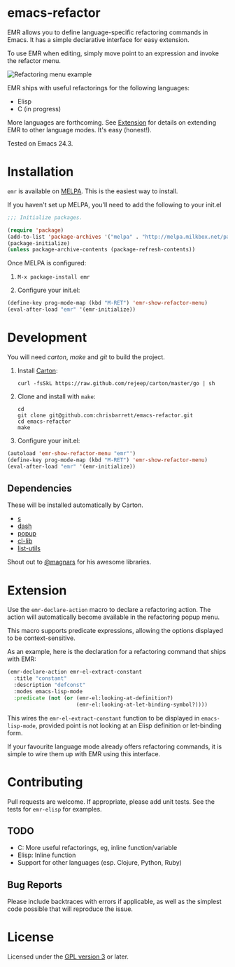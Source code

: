 # emacs-refactor
<!-- Travis builds are disabled until cassou/emacs updates to Emacs 24.3 -->
<!-- [![Build Status](https://travis-ci.org/chrisbarrett/emacs-refactor.png?branch=master)](https://travis-ci.org/chrisbarrett/emacs-refactor) -->

EMR allows you to define language-specific refactoring commands in Emacs. It has
a simple declarative interface for easy extension.

To use EMR when editing, simply move point to an expression and invoke the refactor menu.

![Refactoring menu example](https://raw.github.com/chrisbarrett/emacs-refactor/master/assets/emr.png)

EMR ships with useful refactorings for the following languages:

* Elisp
* C (in progress)

More languages are forthcoming. See
[Extension](https://github.com/chrisbarrett/emacs-refactor#extension) for
details on extending EMR to other language modes. It's easy (honest!).

Tested on Emacs 24.3.

# Installation

`emr` is available on [MELPA](http://melpa.milkbox.net/). This is the easiest
way to install.

If you haven't set up MELPA, you'll need to add the following to your init.el

```lisp
;;; Initialize packages.

(require 'package)
(add-to-list 'package-archives '("melpa" . "http://melpa.milkbox.net/packages/"))
(package-initialize)
(unless package-archive-contents (package-refresh-contents))
```

Once MELPA is configured:

1. `M-x package-install emr`

2. Configure your init.el:

  ```lisp
 (define-key prog-mode-map (kbd "M-RET") 'emr-show-refactor-menu)
 (eval-after-load "emr" '(emr-initialize))
   ```

# Development

You will need *carton*, *make* and *git* to build the project.

1. Install [Carton](https://github.com/rejeep/carton):

   ```
   curl -fsSkL https://raw.github.com/rejeep/carton/master/go | sh
   ```

2. Clone and install with `make`:

   ```
   cd
   git clone git@github.com:chrisbarrett/emacs-refactor.git
   cd emacs-refactor
   make
   ```

3. Configure your init.el:

  ```lisp
 (autoload 'emr-show-refactor-menu "emr"')
 (define-key prog-mode-map (kbd "M-RET") 'emr-show-refactor-menu)
 (eval-after-load "emr" '(emr-initialize))
   ```

## Dependencies

These will be installed automatically by Carton.

* [s](https://github.com/magnars/s.el)
* [dash](https://github.com/magnars/dash.el)
* [popup](https://github.com/auto-complete/popup-el)
* [cl-lib](https://github.com/emacsmirror/cl-lib)
* [list-utils](https://github.com/rolandwalker/list-utils)

Shout out to [@magnars](https://twitter.com/magnars) for his awesome libraries.

# Extension

Use the `emr-declare-action` macro to declare a refactoring action. The
action will automatically become available in the refactoring popup menu.

This macro supports predicate expressions, allowing the options displayed to be
context-sensitive.

As an example, here is the declaration for a refactoring command that ships with EMR:

```lisp
(emr-declare-action emr-el-extract-constant
  :title "constant"
  :description "defconst"
  :modes emacs-lisp-mode
  :predicate (not (or (emr-el:looking-at-definition?)
                      (emr-el:looking-at-let-binding-symbol?))))
```

This wires the `emr-el-extract-constant` function to be displayed in
`emacs-lisp-mode`, provided point is not looking at an Elisp definition or
let-binding form.

If your favourite language mode already offers refactoring commands, it is
simple to wire them up with EMR using this interface.

# Contributing

Pull requests are welcome. If appropriate, please add unit tests. See the tests for `emr-elisp` for examples.

## TODO

* C: More useful refactorings, eg, inline function/variable
* Elisp: Inline function
* Support for other languages (esp. Clojure, Python, Ruby)

## Bug Reports

Please include backtraces with errors if applicable, as well as the simplest
code possible that will reproduce the issue.

# License

Licensed under the [GPL version 3](http://www.gnu.org/licenses/) or later.
